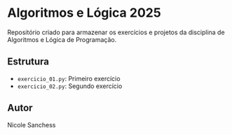# Algoritmos e Lógica 2025

Repositório criado para armazenar os exercícios e projetos da disciplina de Algoritmos e Lógica de Programação.

## Estrutura

- `exercicio_01.py`: Primeiro exercício
- `exercicio_02.py`: Segundo exercício

## Autor
Nicole Sanchess
